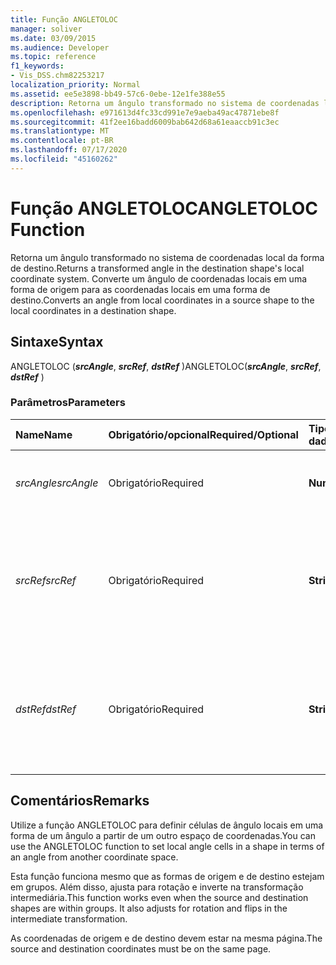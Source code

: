 ```yaml
---
title: Função ANGLETOLOC
manager: soliver
ms.date: 03/09/2015
ms.audience: Developer
ms.topic: reference
f1_keywords:
- Vis_DSS.chm82253217
localization_priority: Normal
ms.assetid: ee5e3898-bb49-57c6-0ebe-12e1fe388e55
description: Retorna um ângulo transformado no sistema de coordenadas local da forma de destino. Converte um ângulo de coordenadas locais em uma forma de origem para as coordenadas locais em uma forma de destino.
ms.openlocfilehash: e971613d4fc33cd991e7e9aeba49ac47871ebe8f
ms.sourcegitcommit: 41f2ee16badd6009bab642d68a61eaaccb91c3ec
ms.translationtype: MT
ms.contentlocale: pt-BR
ms.lasthandoff: 07/17/2020
ms.locfileid: "45160262"
---
```

# <a name="angletoloc-function"></a><span data-ttu-id="da3f9-104">Função ANGLETOLOC</span><span class="sxs-lookup"><span data-stu-id="da3f9-104">ANGLETOLOC Function</span></span>

<span data-ttu-id="da3f9-105">Retorna um ângulo transformado no sistema de coordenadas local da forma de destino.</span><span class="sxs-lookup"><span data-stu-id="da3f9-105">Returns a transformed angle in the destination shape's local coordinate system.</span></span> <span data-ttu-id="da3f9-106">Converte um ângulo de coordenadas locais em uma forma de origem para as coordenadas locais em uma forma de destino.</span><span class="sxs-lookup"><span data-stu-id="da3f9-106">Converts an angle from local coordinates in a source shape to the local coordinates in a destination shape.</span></span> 
  
## <a name="syntax"></a><span data-ttu-id="da3f9-107">Sintaxe</span><span class="sxs-lookup"><span data-stu-id="da3f9-107">Syntax</span></span>

<span data-ttu-id="da3f9-108">ANGLETOLOC (***srcAngle***, ***srcRef***, ***dstRef*** )</span><span class="sxs-lookup"><span data-stu-id="da3f9-108">ANGLETOLOC(***srcAngle***, ***srcRef***, ***dstRef*** )</span></span> 
  
### <a name="parameters"></a><span data-ttu-id="da3f9-109">Parâmetros</span><span class="sxs-lookup"><span data-stu-id="da3f9-109">Parameters</span></span>

|<span data-ttu-id="da3f9-110">**Name**</span><span class="sxs-lookup"><span data-stu-id="da3f9-110">**Name**</span></span>|<span data-ttu-id="da3f9-111">**Obrigatório/opcional**</span><span class="sxs-lookup"><span data-stu-id="da3f9-111">**Required/Optional**</span></span>|<span data-ttu-id="da3f9-112">**Tipo de dados**</span><span class="sxs-lookup"><span data-stu-id="da3f9-112">**Data Type**</span></span>|<span data-ttu-id="da3f9-113">**Descrição**</span><span class="sxs-lookup"><span data-stu-id="da3f9-113">**Description**</span></span>|
|:-----|:-----|:-----|:-----|
| <span data-ttu-id="da3f9-114">_srcAngle_</span><span class="sxs-lookup"><span data-stu-id="da3f9-114">_srcAngle_</span></span> <br/> |<span data-ttu-id="da3f9-115">Obrigatório</span><span class="sxs-lookup"><span data-stu-id="da3f9-115">Required</span></span>  <br/> |<span data-ttu-id="da3f9-116">**Numérica**</span><span class="sxs-lookup"><span data-stu-id="da3f9-116">**Numeric**</span></span> <br/> |<span data-ttu-id="da3f9-117">Um ângulo no sistema de coordenadas de origem.</span><span class="sxs-lookup"><span data-stu-id="da3f9-117">An angle in the source coordinate system.</span></span>  <br/> |
| <span data-ttu-id="da3f9-118">_srcRef_</span><span class="sxs-lookup"><span data-stu-id="da3f9-118">_srcRef_</span></span> <br/> |<span data-ttu-id="da3f9-119">Obrigatório</span><span class="sxs-lookup"><span data-stu-id="da3f9-119">Required</span></span>  <br/> |<span data-ttu-id="da3f9-120">**String**</span><span class="sxs-lookup"><span data-stu-id="da3f9-120">**String**</span></span> <br/> | <span data-ttu-id="da3f9-121">Uma referência a uma célula no objeto de origem, como uma forma, um grupo, uma página, entre outros.</span><span class="sxs-lookup"><span data-stu-id="da3f9-121">A reference to a cell in the source object, such as a shape, group, page, and so on.</span></span>  <br/> |
| <span data-ttu-id="da3f9-122">_dstRef_</span><span class="sxs-lookup"><span data-stu-id="da3f9-122">_dstRef_</span></span> <br/> |<span data-ttu-id="da3f9-123">Obrigatório</span><span class="sxs-lookup"><span data-stu-id="da3f9-123">Required</span></span>  <br/> |<span data-ttu-id="da3f9-124">**String**</span><span class="sxs-lookup"><span data-stu-id="da3f9-124">**String**</span></span> <br/> |<span data-ttu-id="da3f9-125">Uma referência a uma célula no objeto de destino, como uma forma, um grupo, uma página, entre outros.</span><span class="sxs-lookup"><span data-stu-id="da3f9-125">A reference to a cell in the destination object, such as a shape, group, page, and so on.</span></span>  <br/> |
   
## <a name="remarks"></a><span data-ttu-id="da3f9-126">Comentários</span><span class="sxs-lookup"><span data-stu-id="da3f9-126">Remarks</span></span>

<span data-ttu-id="da3f9-127">Utilize a função ANGLETOLOC para definir células de ângulo locais em uma forma de um ângulo a partir de um outro espaço de coordenadas.</span><span class="sxs-lookup"><span data-stu-id="da3f9-127">You can use the ANGLETOLOC function to set local angle cells in a shape in terms of an angle from another coordinate space.</span></span>
  
<span data-ttu-id="da3f9-p103">Esta função funciona mesmo que as formas de origem e de destino estejam em grupos. Além disso, ajusta para rotação e inverte na transformação intermediária.</span><span class="sxs-lookup"><span data-stu-id="da3f9-p103">This function works even when the source and destination shapes are within groups. It also adjusts for rotation and flips in the intermediate transformation.</span></span>
  
<span data-ttu-id="da3f9-130">As coordenadas de origem e de destino devem estar na mesma página.</span><span class="sxs-lookup"><span data-stu-id="da3f9-130">The source and destination coordinates must be on the same page.</span></span>
  

